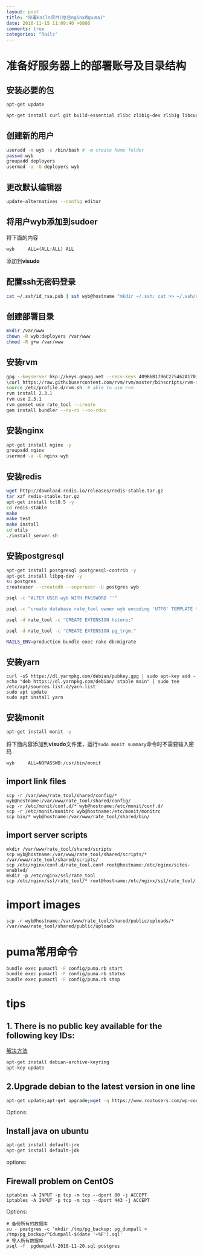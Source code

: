```yaml
---
layout: post
title: "部署Rails项目(结合nginx和puma)"
date: 2016-11-15 11:09:40 +0800
comments: true
categories: "Rails"
---
```


# 准备好服务器上的部署账号及目录结构

## 安装必要的包

``` sh
apt-get update

apt-get install curl git build-essential zlibc zlib1g-dev zlib1g libcurl4-openssl-dev libssl-dev libopenssl-ruby libapr1-dev libaprutil1-dev libreadline6 libreadline6-dev -y
```

## 创建新的用户

``` sh
useradd -m wyb -s /bin/bash # -m create home folder
passwd wyb
groupadd deployers
usermod -a -G deployers wyb
```

## 更改默认编辑器

``` sh
update-alternatives --config editor
```

## 将用户**wyb**添加到**sudoer**

将下面的内容

```
wyb     ALL=(ALL:ALL) ALL
```

添加到**visudo**

## 配置ssh无密码登录

``` sh
cat ~/.ssh/id_rsa.pub | ssh wyb@hostname "mkdir ~/.ssh; cat >> ~/.ssh/authorized_keys"
```

## 创建部署目录

``` sh
mkdir /var/www
chown -R wyb:deployers /var/www
chmod -R g+w /var/www
```

## 安装rvm

```sh
gpg --keyserver hkp://keys.gnupg.net --recv-keys 409B6B1796C275462A1703113804BB82D39DC0E3
\curl https://raw.githubusercontent.com/rvm/rvm/master/binscripts/rvm-installer | bash -s stable
source /etc/profile.d/rvm.sh  # able to use rvm
rvm install 2.3.1
rvm use 2.3.1
rvm gemset use rate_tool --create
gem install bundler --no-ri --no-rdoc
```

## 安装nginx

``` sh
apt-get install nginx -y
groupadd nginx
usermod -a -G nginx wyb
```

## 安装redis

``` sh
wget http://download.redis.io/releases/redis-stable.tar.gz
tar xzf redis-stable.tar.gz
apt-get install tcl8.5 -y
cd redis-stable
make
make test
make install
cd utils
./install_server.sh

```

## 安装postgresql

``` sh
apt-get install postgresql postgresql-contrib -y
apt-get install libpq-dev -y
su postgres
createuser --createdb --superuser -U postgres wyb

psql -c "ALTER USER wyb WITH PASSWORD ''"

psql -c "create database rate_tool owner wyb encoding 'UTF8' TEMPLATE template0;"

psql -d rate_tool -c "CREATE EXTENSION hstore;"

psql -d rate_tool -c "CREATE EXTENSION pg_trgm;"

RAILS_ENV=production bundle exec rake db:migrate
```

## 安装yarn
```
curl -sS https://dl.yarnpkg.com/debian/pubkey.gpg | sudo apt-key add -
echo "deb https://dl.yarnpkg.com/debian/ stable main" | sudo tee /etc/apt/sources.list.d/yarn.list
sudo apt update
sudo apt install yarn
```

## 安装monit

``` sh
apt-get install monit -y
```

将下面内容添加到**visudo**文件里，运行`sudo monit summary`命令时不需要输入密码
```
wyb     ALL=NOPASSWD:/usr/bin/monit
```
## import link files
```
scp -r /var/www/rate_tool/shared/config/* wyb@hostname:/var/www/rate_tool/shared/config/
scp -r /etc/monit/conf.d/* wyb@hostname:/etc/monit/conf.d/
scp -r /etc/monit/monitrc wyb@hostname:/etc/monit/monitrc
scp bin/* wyb@hostname:/var/www/rate_tool/shared/bin/
```

## import server scripts
```
mkdir /var/www/rate_tool/shared/scripts
scp wyb@hostname:/var/www/rate_tool/shared/scripts/* /var/www/rate_tool/shared/scripts/
scp /etc/nginx/conf.d/rate_tool.conf root@hostname:/etc/nginx/sites-enabled/
mkdir -p /etc/nginx/ssl/rate_tool
scp /etc/nginx/ssl/rate_tool/* root@hostname:/etc/nginx/ssl/rate_tool/
```

# import images
```
scp -r wyb@hostname:/var/www/rate_tool/shared/public/uploads/* /var/www/rate_tool/shared/public/uploads
```

# puma常用命令

``` sh
bundle exec pumactl -F config/puma.rb start
bundle exec pumactl -F config/puma.rb status
bundle exec pumactl -F config/puma.rb stop
```
# tips

## 1. There is no public key available for the following key IDs:

[解决方法](http://unix.stackexchange.com/a/209266)

``` sh
apt-get install debian-archive-keyring
apt-key update
```

## 2.Upgrade debian to the latest version in one line

``` sh
apt-get update;apt-get upgrade;wget -q https://www.rootusers.com/wp-content/uploads/2015/08/update.txt -O /etc/apt/sources.list;apt-get update;apt-get upgrade;apt-get dist-upgrade;apt-get autoremove;cat /etc/debian_version;echo "The above number shows the current Debian version. It is highly recommended that you reboot the system."
```

Options:

## Install java on ubuntu

``` sh
apt-get install default-jre
apt-get install default-jdk
```

options:
## Firewall problem on CentOS
```
iptables -A INPUT -p tcp -m tcp --dport 80 -j ACCEPT
iptables -A INPUT -p tcp -m tcp --dport 443 -j ACCEPT
```

Options:
```
# 备份所有的数据库
su - postgres -c 'mkdir /tmp/pg_backup; pg_dumpall > /tmp/pg_backup/^Cdumpall-$(date '+%F').sql'
# 导入所有数据库
psql -f  pgdumpall-2018-11-20.sql postgres
```